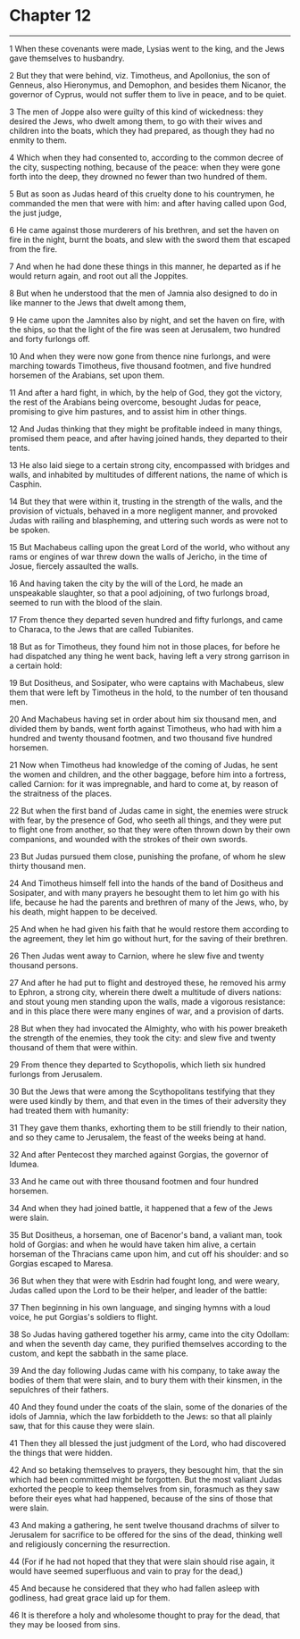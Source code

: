 # Chapter 12

***

1 When these covenants were made, Lysias went to the king, and the Jews gave themselves to husbandry.

2 But they that were behind, viz. Timotheus, and Apollonius, the son of Genneus, also Hieronymus, and Demophon, and besides them Nicanor, the governor of Cyprus, would not suffer them to live in peace, and to be quiet.

3 The men of Joppe also were guilty of this kind of wickedness: they desired the Jews, who dwelt among them, to go with their wives and children into the boats, which they had prepared, as though they had no enmity to them.

4 Which when they had consented to, according to the common decree of the city, suspecting nothing, because of the peace: when they were gone forth into the deep, they drowned no fewer than two hundred of them.

5 But as soon as Judas heard of this cruelty done to his countrymen, he commanded the men that were with him: and after having called upon God, the just judge,

6 He came against those murderers of his brethren, and set the haven on fire in the night, burnt the boats, and slew with the sword them that escaped from the fire.

7 And when he had done these things in this manner, he departed as if he would return again, and root out all the Joppites.

8 But when he understood that the men of Jamnia also designed to do in like manner to the Jews that dwelt among them,

9 He came upon the Jamnites also by night, and set the haven on fire, with the ships, so that the light of the fire was seen at Jerusalem, two hundred and forty furlongs off.

10 And when they were now gone from thence nine furlongs, and were marching towards Timotheus, five thousand footmen, and five hundred horsemen of the Arabians, set upon them.

11 And after a hard fight, in which, by the help of God, they got the victory, the rest of the Arabians being overcome, besought Judas for peace, promising to give him pastures, and to assist him in other things.

12 And Judas thinking that they might be profitable indeed in many things, promised them peace, and after having joined hands, they departed to their tents.

13 He also laid siege to a certain strong city, encompassed with bridges and walls, and inhabited by multitudes of different nations, the name of which is Casphin.

14 But they that were within it, trusting in the strength of the walls, and the provision of victuals, behaved in a more negligent manner, and provoked Judas with railing and blaspheming, and uttering such words as were not to be spoken.

15 But Machabeus calling upon the great Lord of the world, who without any rams or engines of war threw down the walls of Jericho, in the time of Josue, fiercely assaulted the walls.

16 And having taken the city by the will of the Lord, he made an unspeakable slaughter, so that a pool adjoining, of two furlongs broad, seemed to run with the blood of the slain.

17 From thence they departed seven hundred and fifty furlongs, and came to Characa, to the Jews that are called Tubianites.

18 But as for Timotheus, they found him not in those places, for before he had dispatched any thing he went back, having left a very strong garrison in a certain hold:

19 But Dositheus, and Sosipater, who were captains with Machabeus, slew them that were left by Timotheus in the hold, to the number of ten thousand men.

20 And Machabeus having set in order about him six thousand men, and divided them by bands, went forth against Timotheus, who had with him a hundred and twenty thousand footmen, and two thousand five hundred horsemen.

21 Now when Timotheus had knowledge of the coming of Judas, he sent the women and children, and the other baggage, before him into a fortress, called Carnion: for it was impregnable, and hard to come at, by reason of the straitness of the places.

22 But when the first band of Judas came in sight, the enemies were struck with fear, by the presence of God, who seeth all things, and they were put to flight one from another, so that they were often thrown down by their own companions, and wounded with the strokes of their own swords.

23 But Judas pursued them close, punishing the profane, of whom he slew thirty thousand men.

24 And Timotheus himself fell into the hands of the band of Dositheus and Sosipater, and with many prayers he besought them to let him go with his life, because he had the parents and brethren of many of the Jews, who, by his death, might happen to be deceived.

25 And when he had given his faith that he would restore them according to the agreement, they let him go without hurt, for the saving of their brethren.

26 Then Judas went away to Carnion, where he slew five and twenty thousand persons.

27 And after he had put to flight and destroyed these, he removed his army to Ephron, a strong city, wherein there dwelt a multitude of divers nations: and stout young men standing upon the walls, made a vigorous resistance: and in this place there were many engines of war, and a provision of darts.

28 But when they had invocated the Almighty, who with his power breaketh the strength of the enemies, they took the city: and slew five and twenty thousand of them that were within.

29 From thence they departed to Scythopolis, which lieth six hundred furlongs from Jerusalem.

30 But the Jews that were among the Scythopolitans testifying that they were used kindly by them, and that even in the times of their adversity they had treated them with humanity:

31 They gave them thanks, exhorting them to be still friendly to their nation, and so they came to Jerusalem, the feast of the weeks being at hand.

32 And after Pentecost they marched against Gorgias, the governor of Idumea.

33 And he came out with three thousand footmen and four hundred horsemen.

34 And when they had joined battle, it happened that a few of the Jews were slain.

35 But Dositheus, a horseman, one of Bacenor's band, a valiant man, took hold of Gorgias: and when he would have taken him alive, a certain horseman of the Thracians came upon him, and cut off his shoulder: and so Gorgias escaped to Maresa.

36 But when they that were with Esdrin had fought long, and were weary, Judas called upon the Lord to be their helper, and leader of the battle:

37 Then beginning in his own language, and singing hymns with a loud voice, he put Gorgias's soldiers to flight.

38 So Judas having gathered together his army, came into the city Odollam: and when the seventh day came, they purified themselves according to the custom, and kept the sabbath in the same place.

39 And the day following Judas came with his company, to take away the bodies of them that were slain, and to bury them with their kinsmen, in the sepulchres of their fathers.

40 And they found under the coats of the slain, some of the donaries of the idols of Jamnia, which the law forbiddeth to the Jews: so that all plainly saw, that for this cause they were slain.

41 Then they all blessed the just judgment of the Lord, who had discovered the things that were hidden.

42 And so betaking themselves to prayers, they besought him, that the sin which had been committed might be forgotten. But the most valiant Judas exhorted the people to keep themselves from sin, forasmuch as they saw before their eyes what had happened, because of the sins of those that were slain.

43 And making a gathering, he sent twelve thousand drachms of silver to Jerusalem for sacrifice to be offered for the sins of the dead, thinking well and religiously concerning the resurrection.

44 (For if he had not hoped that they that were slain should rise again, it would have seemed superfluous and vain to pray for the dead,)

45 And because he considered that they who had fallen asleep with godliness, had great grace laid up for them.

46 It is therefore a holy and wholesome thought to pray for the dead, that they may be loosed from sins.

